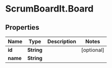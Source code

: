 # ScrumBoardIt.Board

## Properties
Name | Type | Description | Notes
------------ | ------------- | ------------- | -------------
**id** | **String** |  | [optional] 
**name** | **String** |  | 


